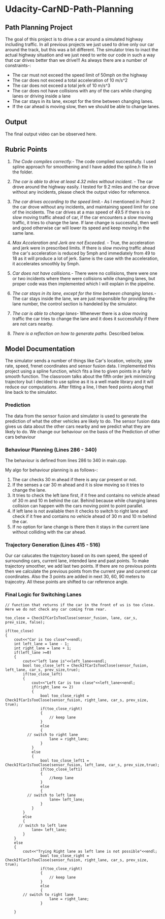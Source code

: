 # Udacity-CarND-Path-Planning

## Path Planning Project
The goal of this project is to drive a car around a simulated highway including traffic. In all previous projects we just used to drive only our car around the track, but this was a bit different. The simulator tries to inact the actual highway situation and we just need to write our code in such a way that car drives better than we drive!!! As always there are a number of constraints-:

* The car must not exceed the speed limit of 50mph on the highway
* The car does not exceed a total acceleration of 10 m/s^2
* The car does not exceed a total jerk of 10 m/s^3
* The car does not have collisions with any of the cars while changing lanes or driving inside a lane
* The car stays in its lane, except for the time between changing lanes.
* If the car ahead is moving slow, then we should be able to change lanes.

## Output
The final output video can be observed here.

## Rubric Points

1. *The Code compiles correctly.*- The code complied successfully. I used spline approach for smoothening and I have added the spline.h file in the folder.

2. *The car is able to drive at least 4.32 miles without incident.* - The car drove around the highway easily. I tested for 9.2 miles and the car drove without any incidents, please check the output video for referrence.

3. *The car drives according to the speed limit.*- As I mentioned in Point 2 the car drove without any incidents, and maintaining speed limit for one of the incidents. The car drives at a max speed of 49.5 if there is no slow moving traffic ahead of car, if the car encounters a slow moving traffic, it tries to change the lane. If lane change is successful, then well and good otherwise car will lower its speed and keep moving in the same lane.

4. *Max Acceleration and Jerk are not Exceeded.* - True, the acceleration and jerk were in prescribed limits. If there is slow moving traffic ahead the car's acceleration is reduced by 5mph and immediately from 49 to 18 as it will produce a lot of jerk. Same is the case with the acceleration, it accelerates smoothly by 5mph.

5. *Car does not have collisions.*- There were no collisions, there were one or two incidents where there were collisions while changing lanes, but proper code was then implemented which I will explain in the pipeline.

6. *The car stays in its lane, except for the time between changing lanes.*- The car stays inside the lane, we are just responsible for providing the lane number, the control section is handeled by the simulator.

7. *The car is able to change lanes*- Whenever there is a slow moving traffic the car tries to change the lane and it does it successfully if there are not cars nearby.

8. *There is a reflection on how to generate paths.* Described below.

## Model Documentation

The simulator sends a number of things like Car's location, velocity, yaw rate, speed, frenet coordinates and sensor fusion data.  I implemented this project using a spline function, which fits a line to given points in a fairly smooth function. The classroom talks about the fifth order jerk minimizing trajectory but I decided to use spline as it is a well made library and it will reduce our computations. After fitting a line, I then feed points along that line back to the simulator.

### Prediction

The data from the sensor fusion and simulator is used to generate the prediction of what the other vehicles are likely to do. The sensor fusion data gives us data about the other cars nearby and we predict what they are likely to do. We change our behaviour on the basis of the Prediction of other cars behaviour

### Behaviour Planning (Lines 286  - 340)

The behaviour is defined from lines 286 to 340 in main.cpp.

My algo for behaviour planning is as follows-:

1. The car checks 30 m ahead if there is any car present or not.
2. If the senses a car 30 m ahead and it is slow moving so it tries to change the lane.
3. It tries to check the left lane first, if it free and contains no vehicle ahead of 30 m and 10 m behind the car. Behind because while changing lanes collision can happen with the cars moving point to point parallel.
4. If left lane is not available then it checks to switch to right lane and check if it free and contains no vehicle ahead of 30 m and 10 m behind the car.
5. If no option for lane change is there then it stays in the current lane without colliding with the car ahead.


### Trajectory Generation (Lines 415 - 516)

Our car calucates the trajectory based on its own speed, the speed of surrounding cars, current lane, intended lane and past points. To make trajectory smoother, we add last two points. If there are no previous points then we calculate the previous points from the current yaw and current car coordinates. Also the 3 points are added in next 30, 60, 90 meters to trajecotry. All these points are shifted to car reference angle.


### Final Logic for Switching Lanes
```
// function that returns if the car in the front of us is too close. Here we do not check any car coming from rear.

too_close = CheckIfCarIsTooClose(sensor_fusion, lane, car_s, prev_size, false);

if(too_close)
{
	cout<<"Car is too close"<<endl;
	int left_lane = lane - 1;
	int right_lane = lane + 1;
	if(left_lane >=0)
	{
		cout<<"left lane is"<<left_lane<<endl;
		bool too_close_left = CheckIfCarIsTooClose(sensor_fusion, left_lane, car_s, prev_size,true);
		if(too_close_left)
		{
			cout<<"Left Car is too close"<<left_lane<<endl;
			if(right_lane <= 2)
			{
				bool too_close_right = CheckIfCarIsTooClose(sensor_fusion, right_lane, car_s, prev_size, true);
				if(too_close_right)
				{
					// keep lane
				}
				else
				{
          // switch to right lane
					lane = right_lane;
				}
			}
			else
			{
				bool too_close_left1 = CheckIfCarIsTooClose(sensor_fusion, left_lane, car_s, prev_size,true);
				if(too_close_left1)
				{
					//keep lane
				}
				else
				{
          // switch to left lane
					lane= left_lane;
				}
			}
		}
		else
		{
      // switch to left lane
			lane= left_lane;
		}
	}
	else
	{
		cout<<"Trying Right lane as left lane is not possible"<<endl;
				bool too_close_right = CheckIfCarIsTooClose(sensor_fusion, right_lane, car_s, prev_size, true);
				if(too_close_right)
				{
					// keep lane
				}
				else
				{
        // switch to right lane
					lane = right_lane;
				}
		
	}
```
